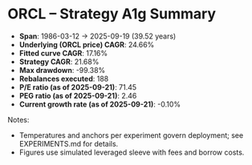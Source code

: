 # ORCL – Strategy A1g Summary

- **Span**: 1986-03-12 → 2025-09-19 (39.52 years)
- **Underlying (ORCL price) CAGR**: 24.66%
- **Fitted curve CAGR**: 17.16%
- **Strategy CAGR**: 21.68%
- **Max drawdown**: -99.38%
- **Rebalances executed**: 188
- **P/E ratio (as of 2025-09-21)**: 71.45
- **PEG ratio (as of 2025-09-21)**: 2.46
- **Current growth rate (as of 2025-09-21)**: -0.10%

Notes:

- Temperatures and anchors per experiment govern deployment; see EXPERIMENTS.md for details.
- Figures use simulated leveraged sleeve with fees and borrow costs.

